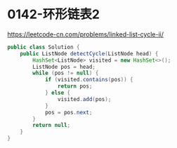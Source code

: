 # 0142-环形链表2

https://leetcode-cn.com/problems/linked-list-cycle-ii/

```java
public class Solution {
    public ListNode detectCycle(ListNode head) {
        HashSet<ListNode> visited = new HashSet<>();
        ListNode pos = head;
        while (pos != null) {
            if (visited.contains(pos)) {
                return pos;
            } else {
                visited.add(pos);
            }
            pos = pos.next;
        }
        return null;
    }
}
```

